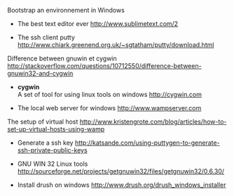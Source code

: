 Bootstrap an environnement in Windows 

* The best text editor ever
http://www.sublimetext.com/2

* The ssh client putty
http://www.chiark.greenend.org.uk/~sgtatham/putty/download.html

Difference between gnuwin et cygwin    
http://stackoverflow.com/questions/10712550/difference-between-gnuwin32-and-cygwin

* **cygwin**   
A set of tool for using linux tools on windows
http://cygwin.com

* The local web server for windows
http://www.wampserver.com

The setup of virtual host
http://www.kristengrote.com/blog/articles/how-to-set-up-virtual-hosts-using-wamp

* Generate a ssh key
http://katsande.com/using-puttygen-to-generate-ssh-private-public-keys

* GNU WIN 32 Linux tools
http://sourceforge.net/projects/getgnuwin32/files/getgnuwin32/0.6.30/

* Install drush on windows
http://www.drush.org/drush_windows_installer